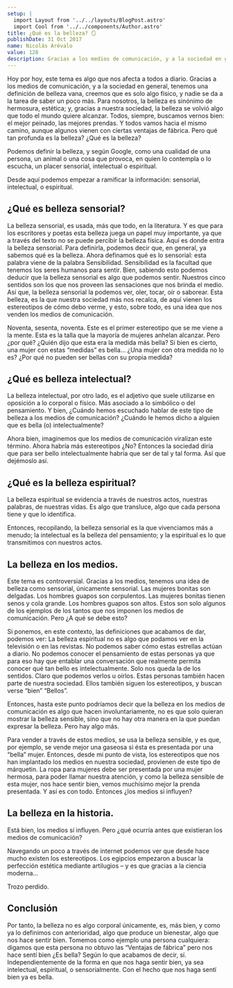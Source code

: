 ```yaml
---
setup: |
  import Layout from '../../layouts/BlogPost.astro'
  import Cool from '../../components/Author.astro'
title: ¿Qué es la belleza? 🪞
publishDate: 31 Oct 2017
name: Nicolás Arévalo
value: 128
description: Gracias a los medios de comunicación, y a la sociedad en general, tenemos una definición de belleza vana, creemos que es solo algo físico, y nadie se da a la tarea de saber un poco más. Para nosotros, la belleza es...
---
```


Hoy por hoy, este tema es algo que nos afecta a todos a diario. Gracias a los medios de comunicación, y a la sociedad en general, tenemos una definición de belleza vana, creemos que es solo algo físico, y nadie se da a la tarea de saber un poco más. Para nosotros, la belleza es sinónimo de hermosura, estética; y, gracias a nuestra sociedad, la belleza se volvió algo que todo el mundo quiere alcanzar. Todos, siempre, buscamos vernos bien: el mejor peinado, las mejores prendas. Y todos vamos hacia el mismo camino, aunque algunos vienen con ciertas ventajas de fábrica. Pero qué tan profunda es la belleza? ¿Qué es la belleza?

Podemos definir la belleza, y según Google, como una cualidad de una persona, un animal o una cosa que provoca, en quien lo contempla o lo escucha, un placer sensorial, intelectual o espiritual.

Desde aquí podemos empezar a ramificar la información: sensorial, intelectual, o espiritual.

## ¿Qué es belleza sensorial?
La belleza sensorial, es usada, más que todo, en la literatura. Y es que para los escritores y poetas esta belleza juega un papel muy importante, ya que a través del texto no se puede percibir la belleza física. Aquí es donde entra la belleza sensorial. Para definirla, podemos decir que, en general, ya sabemos qué es la belleza. Ahora definamos qué es lo sensorial: esta palabra viene de la palabra Sensibilidad. Sensibilidad es la facultad que tenemos los seres humanos para sentir. Bien, sabiendo esto podemos deducir que la belleza sensorial es algo que podemos sentir. Nuestros cinco sentidos son los que nos proveen las sensaciones que nos brinda el medio. Así que, la belleza sensorial la podemos ver, oler, tocar, oír o saborear. Esta belleza, es la que nuestra sociedad más nos recalca, de aquí vienen los estereotipos de cómo debo verme, y esto, sobre todo, es una idea que nos venden los medios de comunicación.

Noventa, sesenta, noventa. Este es el primer estereotipo que se me viene a la mente. Esta es la talla que la mayoría de mujeres anhelan alcanzar. Pero ¿por qué? ¿Quién dijo que esta era la medida más bella? Si bien es cierto, una mujer con estas “medidas” es bella… ¿Una mujer con otra medida no lo es? ¿Por qué no pueden ser bellas con su propia medida?

## ¿Qué es belleza intelectual?
La belleza intelectual, por otro lado, es el adjetivo que suele utilizarse en oposición a lo corporal o físico. Más asociado a lo simbólico o del pensamiento. Y bien, ¿Cuándo hemos escuchado hablar de este tipo de belleza a los medios de comunicación? ¿Cuándo le hemos dicho a alguien que es bella (o) intelectualmente?

Ahora bien, imaginemos que los medios de comunicación viralizan este término. Ahora habría más estereotipos ¿No? Entonces la sociedad diría que para ser bello intelectualmente habría que ser de tal y tal forma. Así que dejémoslo así.

## ¿Qué es la belleza espiritual?
La belleza espiritual se evidencia a través de nuestros actos, nuestras palabras, de nuestras vidas. Es algo que transluce, algo que cada persona tiene y que lo identifica.

Entonces, recopilando, la belleza sensorial es la que vivenciamos más a menudo; la intelectual es la belleza del pensamiento; y la espiritual es lo que transmitimos con nuestros actos.

## La belleza en los medios.
Este tema es controversial. Gracias a los medios, tenemos una idea de belleza como sensorial, únicamente sensorial. Las mujeres bonitas son delgadas. Los hombres guapos son corpulentos. Las mujeres bonitas tienen senos y cola grande. Los hombres guapos son altos. Estos son solo algunos de los ejemplos de los tantos que nos imponen los medios de comunicación. Pero ¿A qué se debe esto?

Si ponemos, en este contexto, las definiciones que acabamos de dar, podemos ver: La belleza espiritual no es algo que podamos ver en la televisión o en las revistas. No podemos saber cómo estas estrellas actúan a diario. No podemos conocer el pensamiento de estas personas ya que para eso hay que entablar una conversación que realmente permita conocer qué tan bello es intelectualmente. Solo nos queda la de los sentidos. Claro que podemos verlos u oírlos. Estas personas también hacen parte de nuestra sociedad. Ellos también siguen los estereotipos, y buscan verse “bien” “Bellos”.

Entonces, hasta este punto podríamos decir que la belleza en los medios de comunicación es algo que hacen involuntariamente, no es que solo quieran mostrar la belleza sensible, sino que no hay otra manera en la que puedan expresar la belleza. Pero hay algo más.

Para vender a través de estos medios, se usa la belleza sensible, y es que, por ejemplo, se vende mejor una gaseosa si ésta es presentada por una “bella” mujer. Entonces, desde mi punto de vista, los estereotipos que nos han implantado los medios en nuestra sociedad, provienen de este tipo de márquetin. La ropa para mujeres debe ser presentada por una mujer hermosa, para poder llamar nuestra atención, y como la belleza sensible de esta mujer, nos hace sentir bien, vemos muchísimo mejor la prenda presentada. Y así es con todo. Entonces ¿los medios si influyen?

## La belleza en la historia.
Está bien, los medios sí influyen. Pero ¿qué ocurría antes que existieran los medios de comunicación?

Navegando un poco a través de internet podemos ver que desde hace mucho existen los estereotipos. Los egipcios empezaron a buscar la perfección estética mediante artilugios – y es que gracias a la ciencia moderna...

Trozo perdido.

## Conclusión
Por tanto, la belleza no es algo corporal únicamente, es, más bien, y como ya lo definimos con anterioridad, algo que produce un bienestar, algo que nos hace sentir bien. Tomemos como ejemplo una persona cualquiera: digamos que esta persona no obtuvo las “Ventajas de fábrica” pero nos hace sentí bien ¿Es bella? Según lo que acabamos de decir, sí. Independientemente de la forma en que nos haga sentir bien, ya sea intelectual, espiritual, o sensorialmente. Con el hecho que nos haga sentí bien ya es bella.

